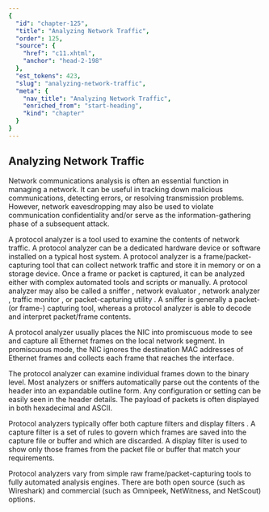 ```yaml
---
{
  "id": "chapter-125",
  "title": "Analyzing Network Traffic",
  "order": 125,
  "source": {
    "href": "c11.xhtml",
    "anchor": "head-2-198"
  },
  "est_tokens": 423,
  "slug": "analyzing-network-traffic",
  "meta": {
    "nav_title": "Analyzing Network Traffic",
    "enriched_from": "start-heading",
    "kind": "chapter"
  }
}
---
```

## Analyzing Network Traffic

Network communications analysis is often an essential function in managing a network. It can be useful in tracking down malicious communications, detecting errors, or resolving transmission problems. However, network eavesdropping may also be used to violate communication confidentiality and/or serve as the information-gathering phase of a subsequent attack.

A protocol analyzer is a tool used to examine the contents of network traffic. A protocol analyzer can be a dedicated hardware device or software installed on a typical host system. A protocol analyzer is a frame/packet-capturing tool that can collect network traffic and store it in memory or on a storage device. Once a frame or packet is captured, it can be analyzed either with complex automated tools and scripts or manually. A protocol analyzer may also be called a sniffer , network evaluator , network analyzer , traffic monitor , or packet-capturing utility . A sniffer is generally a packet- (or frame-) capturing tool, whereas a protocol analyzer is able to decode and interpret packet/frame contents.

A protocol analyzer usually places the NIC into promiscuous mode to see and capture all Ethernet frames on the local network segment. In promiscuous mode, the NIC ignores the destination MAC addresses of Ethernet frames and collects each frame that reaches the interface.

The protocol analyzer can examine individual frames down to the binary level. Most analyzers or sniffers automatically parse out the contents of the header into an expandable outline form. Any configuration or setting can be easily seen in the header details. The payload of packets is often displayed in both hexadecimal and ASCII.

Protocol analyzers typically offer both capture filters and display filters . A capture filter is a set of rules to govern which frames are saved into the capture file or buffer and which are discarded. A display filter is used to show only those frames from the packet file or buffer that match your requirements.

Protocol analyzers vary from simple raw frame/packet-capturing tools to fully automated analysis engines. There are both open source (such as Wireshark) and commercial (such as Omnipeek, NetWitness, and NetScout) options.

